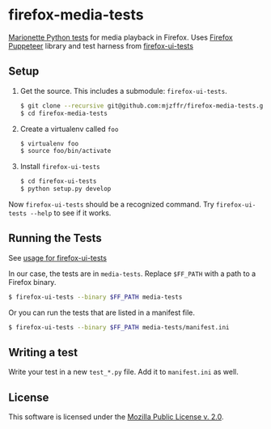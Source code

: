 firefox-media-tests
===================

[Marionette Python tests][marionette-python-tests] for media playback in Firefox. Uses [Firefox Puppeteer][ff-puppeteer] library and test harness from [firefox-ui-tests][firefox_ui_tests]

Setup
-----

1. Get the source. This includes a submodule: `firefox-ui-tests`.

   ```sh
   $ git clone --recursive git@github.com:mjzffr/firefox-media-tests.git
   $ cd firefox-media-tests
   ```
  
2. Create a virtualenv called `foo`

   ```sh
   $ virtualenv foo
   $ source foo/bin/activate
   ```

3. Install `firefox-ui-tests`

   ```sh
   $ cd firefox-ui-tests
   $ python setup.py develop
   ```

Now `firefox-ui-tests` should be a recognized command. Try `firefox-ui-tests --help` to see if it works.


Running the Tests
-----------------
See [usage for firefox-ui-tests](https://github.com/mjzffr/firefox-ui-tests#usage)

In our case, the tests are in `media-tests`. Replace `$FF_PATH` with a path to a Firefox binary.

   ```sh
   $ firefox-ui-tests --binary $FF_PATH media-tests
   ```

Or you can run the tests that are listed in a manifest file.

   ```sh
   $ firefox-ui-tests --binary $FF_PATH media-tests/manifest.ini
   ```


Writing a test
--------------
Write your test in a new `test_*.py` file. Add it to `manifest.ini` as well.


License
-------
This software is licensed under the [Mozilla Public License v. 2.0](http://mozilla.org/MPL/2.0/).

[marionette-python-tests]: https://developer.mozilla.org/en-US/docs/Mozilla/QA/Marionette/Marionette_Python_Tests
[firefox_ui_tests]: https://github.com/mozilla/firefox-ui-tests
[ff-puppeteer]: http://firefox-puppeteer.readthedocs.org/en/latest/
